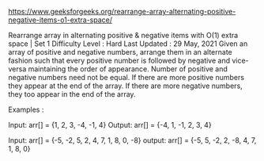 
https://www.geeksforgeeks.org/rearrange-array-alternating-positive-negative-items-o1-extra-space/

Rearrange array in alternating positive & negative items with O(1) extra space | Set 1
Difficulty Level : Hard
Last Updated : 29 May, 2021
Given an array of positive and negative numbers, arrange them in an alternate fashion such that every positive number is followed by negative and vice-versa maintaining the order of appearance. 
Number of positive and negative numbers need not be equal. If there are more positive numbers they appear at the end of the array. If there are more negative numbers, they too appear in the end of the array.

Examples : 

Input:  arr[] = {1, 2, 3, -4, -1, 4}
Output: arr[] = {-4, 1, -1, 2, 3, 4}

Input:  arr[] = {-5, -2, 5, 2, 4, 7, 1, 8, 0, -8}
output: arr[] = {-5, 5, -2, 2, -8, 4, 7, 1, 8, 0}